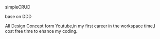 simpleCRUD

base on DDD

All Design Concept form Youtube,in my first career in the workspace time,I cost free time to ehance my coding.
